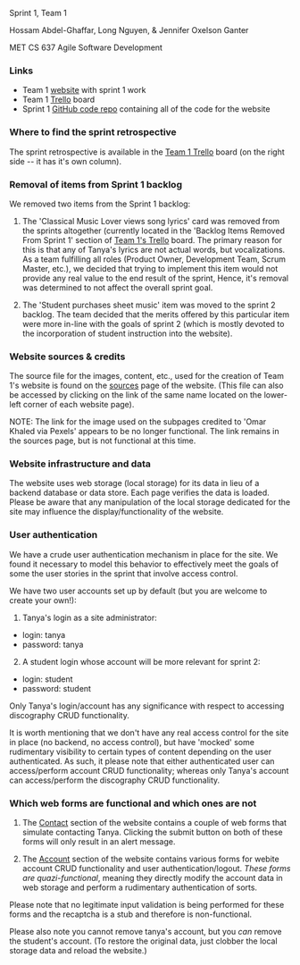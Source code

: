 Sprint 1, Team 1
 
Hossam Abdel-Ghaffar, Long Nguyen, & Jennifer Oxelson Ganter

MET CS 637 Agile Software Development

### Links
* Team 1 [website](http://www.cs634-hur-01.designaspractice.com/) with sprint 1 work
* Team 1 [Trello](https://trello.com/b/CjFGS03b/cs634-group-1-team-1) board
* Sprint 1 [GitHub code repo](https://github.com/oxelson/CS634) containing all of the code for the website

### Where to find the sprint retrospective

The sprint retrospective is available in the [Team 1 Trello](https://trello.com/b/CjFGS03b/cs634-group-1-team-1) board (on the right side -- it has it's own column).

### Removal of items from Sprint 1 backlog

We removed two items from the Sprint 1 backlog:

1. The 'Classical Music Lover views song lyrics' card was removed from the sprints altogether (currently located in the 'Backlog Items Removed From Sprint 1' section of [Team 1's Trello](https://trello.com/b/CjFGS03b/cs634-group-1-team-1) board. The primary reason for this is that any of Tanya's lyrics are not actual words, but vocalizations. As a team fulfilling all roles (Product Owner, Development Team, Scrum Master, etc.), we decided that trying to implement this item would not provide any real value to the end result of the sprint,  Hence, it's removal was determined to not affect the overall sprint goal.

2. The 'Student purchases sheet music' item was moved to the sprint 2 backlog.  The team decided that the merits offered by this particular item were more in-line with the goals of sprint 2 (which is mostly devoted to the incorporation of student instruction into the website).

### Website sources & credits

The source file for the images, content, etc., used for the creation of Team 1's website is found on the [sources](http://www.cs634-hur-01.designaspractice.com/sources.php) page of the website.  (This file can also be accessed by clicking on the link of the same name located on the lower-left corner of each website page).

NOTE: The link for the image used on the subpages credited to 'Omar Khaled via Pexels' appears to be no longer functional.  The link remains in the sources page, but is not functional at this time.

### Website infrastructure and data

The website uses web storage (local storage) for its data in lieu of a backend database or data store.  Each page verifies the data is loaded.  Please be aware that any manipulation of the local storage dedicated for the site may influence the display/functionality of the website. 

### User authentication

We have a crude user authentication mechanism in place for the site.  We found it necessary to model this behavior to effectively meet the goals of some the user stories in the sprint that involve access control.

We have two user accounts set up by default (but you are welcome to create your own!):

1. Tanya's login as a site administrator:
  * login: tanya
  * password: tanya
  
2. A student login whose account will be more relevant for sprint 2:
  * login: student
  * password: student
  
Only Tanya's login/account has any significance with respect to accessing discography CRUD functionality.  

It is worth mentioning that we don't have any real access control for the site in place (no backend, no access control), but have 'mocked' some rudimentary visibility to certain types of content depending on the user authenticated.  As such, it please note that either authenticated user can access/perform account CRUD functionality; whereas only Tanya's account can access/perform the discography CRUD functionality.

### Which web forms are functional and which ones are not

1. The [Contact](http://www.cs634-hur-01.designaspractice.com/contact/) section of the website contains a couple of web forms that simulate contacting Tanya.  Clicking the submit button on both of these forms will only result in an alert message.

2. The [Account](http://www.cs634-hur-01.designaspractice.com/account/) section of the website contains various forms for webite account CRUD functionality and user authentication/logout.  *These forms are quazi-functional*, meaning they directly modify the account data in web storage and perform a rudimentary authentication of sorts.  

Please note that no legitimate input validation is being performed for these forms and the recaptcha is a stub and therefore is non-functional.  

Please also note you cannot remove tanya's account, but you *can* remove the student's account.  (To restore the original data, just clobber the local storage data and reload the website.)


